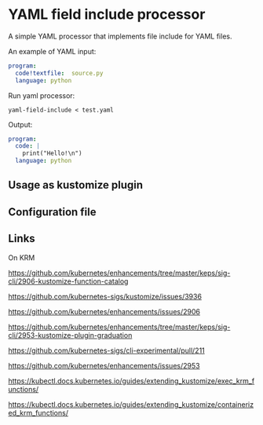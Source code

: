 # YAML field include processor


A simple YAML processor that implements file include for
YAML files.

An example of YAML input:


```yaml
program:
  code!textfile:  source.py
  language: python
```

Run yaml processor:

```shell
yaml-field-include < test.yaml
```

Output:

```yaml
program:
  code: |
    print("Hello!\n")
  language: python
```

## Usage as kustomize plugin



## Configuration file


## Links

On KRM
  
https://github.com/kubernetes/enhancements/tree/master/keps/sig-cli/2906-kustomize-function-catalog


https://github.com/kubernetes-sigs/kustomize/issues/3936

https://github.com/kubernetes/enhancements/issues/2906

https://github.com/kubernetes/enhancements/tree/master/keps/sig-cli/2953-kustomize-plugin-graduation


https://github.com/kubernetes-sigs/cli-experimental/pull/211

https://github.com/kubernetes/enhancements/issues/2953

https://kubectl.docs.kubernetes.io/guides/extending_kustomize/exec_krm_functions/

https://kubectl.docs.kubernetes.io/guides/extending_kustomize/containerized_krm_functions/


